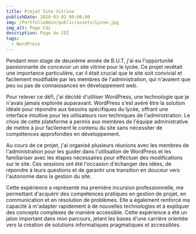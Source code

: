```yaml
---
title: Projet Site Vitrine
publishDate: 2020-03-02 00:00:00
img: /PortfolioAmin/public/assets/Lycee.jpg
img_alt: Page Cdi
description: Page du CDI
tags:
  - WordPress
---
```



Pendant mon stage de deuxième année de B.U.T, j'ai eu l'opportunité passionnante de concevoir un site vitrine pour le lycée. Ce projet revêtait une importance particulière, car il était crucial que le site soit convivial et facilement modifiable par les membres de l'administration, qui n'avaient que peu ou pas de connaissances en développement web.

Pour relever ce défi, j'ai décidé d'utiliser WordPress, une technologie que je n'avais jamais explorée auparavant. WordPress s'est avéré être la solution idéale pour répondre aux besoins spécifiques du lycée, offrant une interface intuitive pour les utilisateurs non techniques de l'administration. Le choix de cette plateforme a permis aux membres de l'équipe administrative de mettre à jour facilement le contenu du site sans nécessiter de compétences approfondies en développement.

Au cours de ce projet, j'ai organisé plusieurs réunions avec les membres de l'administration pour les guider dans l'utilisation de WordPress et les familiariser avec les étapes nécessaires pour effectuer des modifications sur le site. Ces sessions ont été l'occasion d'échanger des idées, de répondre à leurs questions et de garantir une transition en douceur vers l'autonomie dans la gestion du site.

Cette expérience a représenté ma première incursion professionnelle, me permettant d'acquérir des compétences pratiques en gestion de projet, en communication et en résolution de problèmes. Elle a également renforcé ma capacité à m'adapter rapidement à de nouvelles technologies et à expliquer des concepts complexes de manière accessible. Cette expérience a été un jalon important dans mon parcours, jetant les bases d'une carrière orientée vers la création de solutions informatiques pragmatiques et accessibles.